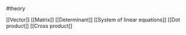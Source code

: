#theory 

[[Vector]]
[[Matrix]]
[[Determinant]]
[[System of linear equations]]
[[Dot product]]
[[Cross product]]
